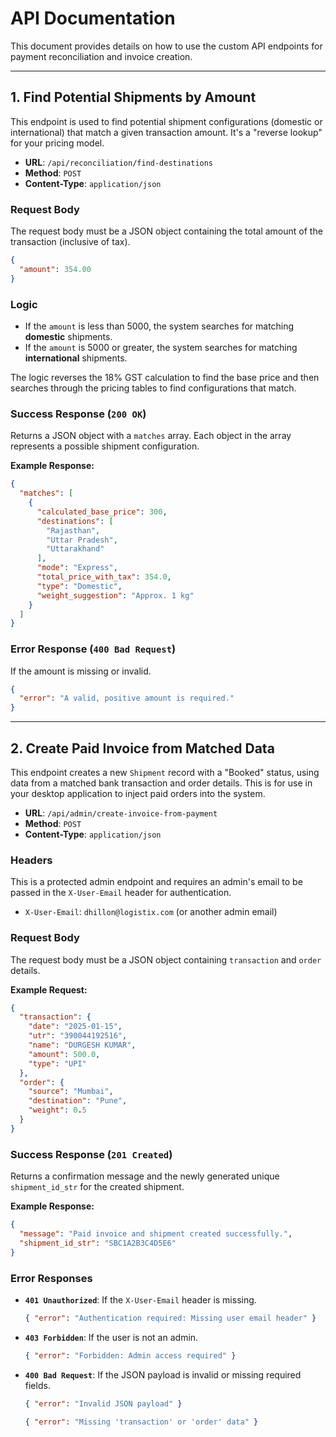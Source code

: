 # API Documentation

This document provides details on how to use the custom API endpoints for payment reconciliation and invoice creation.

---

## 1. Find Potential Shipments by Amount

This endpoint is used to find potential shipment configurations (domestic or international) that match a given transaction amount. It's a "reverse lookup" for your pricing model.

- **URL**: `/api/reconciliation/find-destinations`
- **Method**: `POST`
- **Content-Type**: `application/json`

### Request Body

The request body must be a JSON object containing the total amount of the transaction (inclusive of tax).

```json
{
  "amount": 354.00
}
```

### Logic

- If the `amount` is less than 5000, the system searches for matching **domestic** shipments.
- If the `amount` is 5000 or greater, the system searches for matching **international** shipments.

The logic reverses the 18% GST calculation to find the base price and then searches through the pricing tables to find configurations that match.

### Success Response (`200 OK`)

Returns a JSON object with a `matches` array. Each object in the array represents a possible shipment configuration.

**Example Response:**

```json
{
  "matches": [
    {
      "calculated_base_price": 300,
      "destinations": [
        "Rajasthan",
        "Uttar Pradesh",
        "Uttarakhand"
      ],
      "mode": "Express",
      "total_price_with_tax": 354.0,
      "type": "Domestic",
      "weight_suggestion": "Approx. 1 kg"
    }
  ]
}
```

### Error Response (`400 Bad Request`)

If the amount is missing or invalid.

```json
{
  "error": "A valid, positive amount is required."
}
```

---

## 2. Create Paid Invoice from Matched Data

This endpoint creates a new `Shipment` record with a "Booked" status, using data from a matched bank transaction and order details. This is for use in your desktop application to inject paid orders into the system.

- **URL**: `/api/admin/create-invoice-from-payment`
- **Method**: `POST`
- **Content-Type**: `application/json`

### Headers

This is a protected admin endpoint and requires an admin's email to be passed in the `X-User-Email` header for authentication.

- `X-User-Email`: `dhillon@logistix.com` (or another admin email)

### Request Body

The request body must be a JSON object containing `transaction` and `order` details.

**Example Request:**

```json
{
  "transaction": {
    "date": "2025-01-15",
    "utr": "390044192516",
    "name": "DURGESH KUMAR",
    "amount": 500.0,
    "type": "UPI"
  },
  "order": {
    "source": "Mumbai",
    "destination": "Pune",
    "weight": 0.5
  }
}
```

### Success Response (`201 Created`)

Returns a confirmation message and the newly generated unique `shipment_id_str` for the created shipment.

**Example Response:**

```json
{
  "message": "Paid invoice and shipment created successfully.",
  "shipment_id_str": "SBC1A2B3C4D5E6"
}
```

### Error Responses

- **`401 Unauthorized`**: If the `X-User-Email` header is missing.
  ```json
  { "error": "Authentication required: Missing user email header" }
  ```
- **`403 Forbidden`**: If the user is not an admin.
  ```json
  { "error": "Forbidden: Admin access required" }
  ```
- **`400 Bad Request`**: If the JSON payload is invalid or missing required fields.
  ```json
  { "error": "Invalid JSON payload" }
  ```
  ```json
  { "error": "Missing 'transaction' or 'order' data" }
  ```
